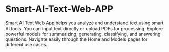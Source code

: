 # Smart-AI-Text-Web-APP
Smart AI Text Web App helps you analyze and understand text using smart AI tools. You can input text directly or upload PDFs for processing. Explore powerful models for summarizing, generating, classifying, and answering questions. Navigate easily through the Home and Models pages for different use cases.
